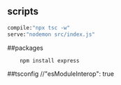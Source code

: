 ## scripts
```bash
compile:"npx tsc -w"
serve:"nodemon src/index.js"
```

##packages
```bash
    npm install express
```

##tsconfig
//"esModuleInterop": true

